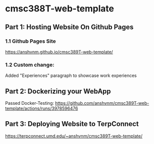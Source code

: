 # cmsc388T-web-template
## Part 1: Hosting Website On Github Pages
### 1.1 Github Pages Site
https://anshvnm.github.io/cmsc389T-web-template/
### 1.2 Custom change: 
Added "Experiences" paragraph to showcase work experiences
## Part 2: Dockerizing your WebApp
Passed Docker-Testing: https://github.com/anshvnm/cmsc389T-web-template/actions/runs/3978596476
## Part 3: Deploying Website to TerpConnect
https://terpconnect.umd.edu/~anshvnm/cmsc389T-web-template/
